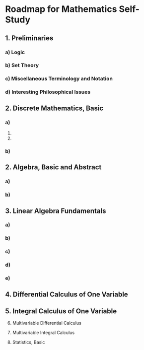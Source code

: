 # Roadmap for Mathematics Self-Study

## 1. Preliminaries


### a) Logic


### b) Set Theory


### c) Miscellaneous Terminology and Notation


### d) Interesting Philosophical Issues

## 2. Discrete Mathematics, Basic

### a) 

1. 
2. 


### b) 

## 2. Algebra, Basic and Abstract

### a) 

### b) 

## 3. Linear Algebra Fundamentals

### a) 

### b)  

### c) 

### d) 

### e) 

## 4. Differential Calculus of One Variable




## 5. Integral Calculus of One Variable




6. Multivariable Differential Calculus



7. Multivariable Integral Calculus



8. Statistics, Basic
